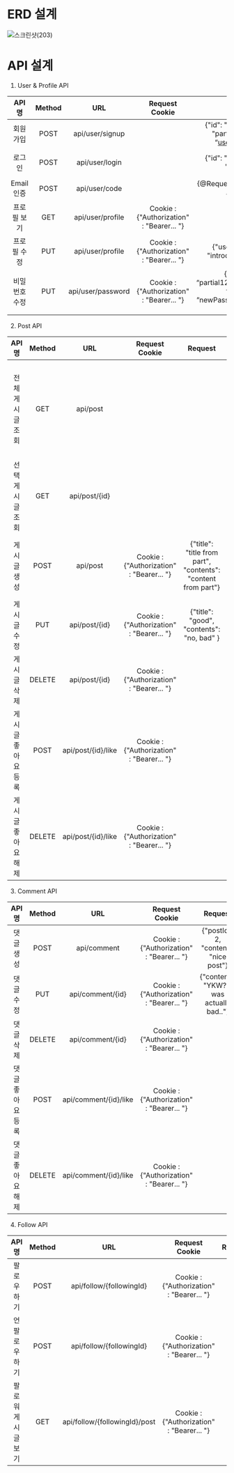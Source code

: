 # ERD 설계
![스크린샷(203)](https://github.com/proLmpa/newsfeed/assets/52267654/e758bf8a-64bf-4880-a69b-e5a9a7b9ce74)

# API 설계

1. User & Profile API

|API 명|Method|URL|Request Cookie|Request|Response|Response Cookie|
|:---:|:---:|:---:|:---:|:---:|:---:|:---:|
|회원가입|POST|api/user/signup||{"id": "part", "password": "partial123”, “email”: “user@email.com”}|{"msg": "SUCCESS_SIGN_UP", "statusCode": 200}||
|로그인|POST|api/user/login||{"id": "part", "password": "partial123”}|{"msg": "SUCCESS_LOGIN", "statusCode": 200}|Cookie : {"Authorization" : "Bearer... "}|
|Email 인증|POST|api/user/code||{@RequestParam "config": `인증번호 6자리}|"인증되었습니다"||
|프로필 보기|GET|api/user/profile|Cookie : {"Authorization" : "Bearer... "}||{ “id”: “part”, “username”: “KHY”, “introduction”: “hello”, “email”: “user@email.com }||
|프로필 수정|PUT|api/user/profile|Cookie : {"Authorization" : "Bearer... "}|{"username": "KHY", "introduction": "Hi~ :D"}|{"msg": "SUCCESS_PROFILE_EDIT", "statusCode": 200}||
|비밀번호 수정|PUT|api/user/password|Cookie : {"Authorization" : "Bearer... "}|{ “password”: “partial123”,“newPassword1”: “partial!@#”, ”newPassword2”: “partial!@#” }|{"msg": "SUCCESS_PASSWORD_EDIT", "statusCode": 200}||


2. Post API

|API 명|Method|URL|Request Cookie|Request|Response|Response Cookie|
|:---:|:---:|:---:|:---:|:---:|:---:|:---:|
|전체 게시글 조회|GET|api/post|||[ {"title": "title from part", "username": "part", "contents": "content from part", "createdAt": "2023-06-28T10:00:04.032185", "modifiedAt": "2023-06-28T10:00:04.032185", "commentList": [] },  {"title": "good", "username": "part", "contents": "no, bad", "createdAt": "2023-06-28T09:59:48.081672", "modifiedAt": "2023-06-28T10:00:56.025748", "commentList": [] } ]||
|선택 게시글 조회|GET|api/post/{id}|||{"title": "title from part", "username": "part", "contents": "content from part", "createdAt": "2023-06-28T10:00:04.032185", "modifiedAt": "2023-06-28T10:00:04.032185", "commentList": [] }||
|게시글 생성|POST|api/post|Cookie : {"Authorization" : "Bearer... "}|{"title": "title from part", "contents": "content from part"}|{"title": "title from part", "username": "part", "contents": "content from part", "createdAt": "2023-06-28T10:00:04.0321854", "modifiedAt": "2023-06-28T10:00:04.0321854", "commentList": [] }||
|게시글 수정|PUT|api/post/{id}|Cookie : {"Authorization" : "Bearer... "}|{"title": "good", "contents": "no, bad" }|{"title": "good", "username": "part", "contents": "no, bad", "createdAt": "2023-06-28T09:59:48.081672", "modifiedAt": "2023-06-28T10:00:56.0170722", "commentList": [] }||
|게시글 삭제|DELETE|api/post/{id}|Cookie : {"Authorization" : "Bearer... "}||{"msg": "SUCCESS_DELETE_POST", "statusCode": 200}||
|게시글 좋아요 등록|POST|api/post/{id}/like|Cookie : {"Authorization" : "Bearer... "}||{"msg": "SUCCESS_REGISTER_LIKE_IN_POST", "statusCode": 200}||
|게시글 좋아요 해제|DELETE|api/post/{id}/like|Cookie : {"Authorization" : "Bearer... "}||{{"msg": "SUCCESS_CANCEL_LIKE_IN_POST", "statusCode": 200}

3. Comment API

|API 명|Method|URL|Request Cookie|Request|Response|Response Cookie|
|:---:|:---:|:---:|:---:|:---:|:---:|:---:|
|댓글 생성|POST|api/comment|Cookie : {"Authorization" : "Bearer... "}|{"postId": 2, "content": "nice post"}|{"commentId": 1, "username": "part", "content": "nice post"}||
|댓글 수정|PUT|api/comment/{id}|Cookie : {"Authorization" : "Bearer... "}|{"content": "YKW? it was actually bad.."}|{"commentId": 1, "username": "part", "content": "YKW? it was actually bad.."}||
|댓글 삭제|DELETE|api/comment/{id}|Cookie : {"Authorization" : "Bearer... "}||{"msg": "SUCCESS_DELETE_COMMENT", "statusCode": 200}||
|댓글 좋아요 등록|POST|api/comment/{id}/like|Cookie : {"Authorization" : "Bearer... "}||{"msg": "SUCCESS_REGISTER_LIKE_IN_COMMENT", "statusCode": 200}||
|댓글 좋아요 해제|DELETE|api/comment/{id}/like|Cookie : {"Authorization" : "Bearer... "}||{{"msg": "SUCCESS_CANCEL_LIKE_IN_COMMENT", "statusCode": 200}

4. Follow API

|API 명|Method|URL|Request Cookie|Request|Response|Response Cookie|
|:---:|:---:|:---:|:---:|:---:|:---:|:---:|
|팔로우하기|POST|api/follow/{followingId}|Cookie : {"Authorization" : "Bearer... "}||{”msg”: “SUCCESS_FOLLOW_USER”, “statusCode”: 200}||
|언팔로우하기|POST|api/follow/{followingId}|Cookie : {"Authorization" : "Bearer... "}||{”msg”: “SUCCESS_UNFOLLOW_USER”, “statusCode”: 200}||
|팔로워 게시글 보기|GET|api/follow/{followingId}/post|Cookie : {"Authorization" : "Bearer... "}||{ "title": "title from part", "id": "part", "contents": "content from part", "createdAt": "2023-06-28T10:00:04.032185", "modifiedAt": "2023-06-28T10:00:04.032185", "commentList": [] }||
